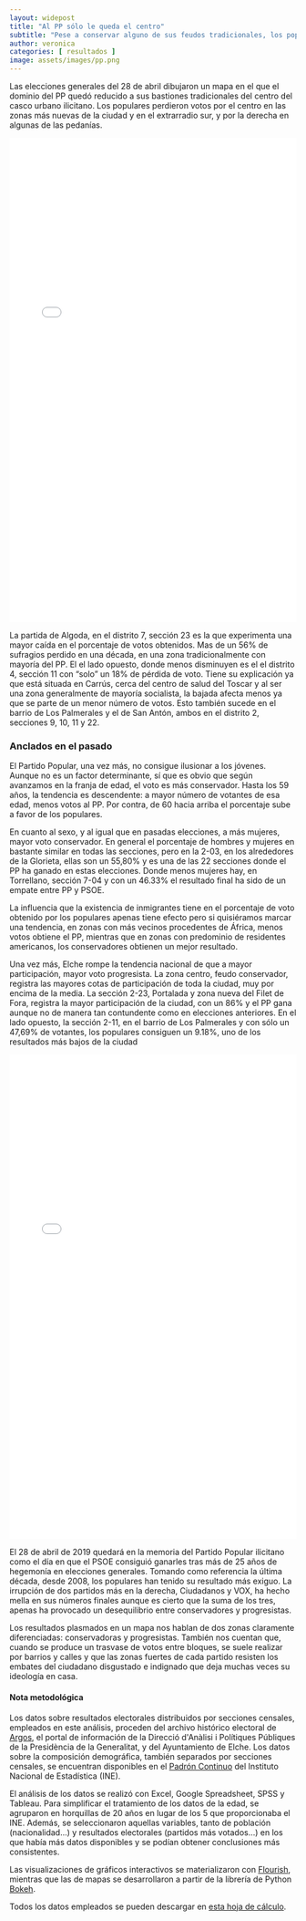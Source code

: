 ```yaml
---
layout: widepost
title: "Al PP sólo le queda el centro"
subtitle: "Pese a conservar alguno de sus feudos tradicionales, los populares ceden su corona al PSOE en las últimas elecciones generales por el descenso generalizado en la ciudad"
author: veronica 
categories: [ resultados ]
image: assets/images/pp.png
---
```

Las elecciones generales del 28 de abril dibujaron un mapa en el que el dominio del PP quedó reducido a sus bastiones tradicionales del centro del casco urbano ilicitano. Los populares perdieron votos por el centro en las zonas más nuevas de la ciudad y en el extrarradio sur, y por la derecha en algunas de las pedanías.

<iframe src="/assets/images/elxHPP.html"
    sandbox="allow-same-origin allow-scripts"
    width="100%"
    height="850"
    scrolling="no"
    seamless="seamless"
    frameborder="0">
</iframe>

<div class="flourish-embed" data-src="visualisation/336895"></div><script src="https://public.flourish.studio/resources/embed.js"></script>

La partida de Algoda, en el distrito 7, sección 23 es la que experimenta una mayor caída en el porcentaje de votos obtenidos. Mas de un 56% de sufragios perdido en una década, en una zona tradicionalmente con mayoría del PP. El el lado opuesto, donde menos disminuyen es el el distrito 4, sección 11 con “solo” un 18% de pérdida de voto. Tiene su explicación ya que está situada en Carrús, cerca del centro de salud del Toscar y al ser una zona generalmente de mayoría socialista, la bajada afecta menos ya que se parte de un menor número de votos. Esto también sucede en el barrio de Los Palmerales y el de San Antón, ambos en el distrito 2, secciones 9, 10, 11 y 22.

<div class="flourish-embed" data-src="visualisation/337839"></div><script src="https://public.flourish.studio/resources/embed.js"></script>

### Anclados en el pasado

El Partido Popular, una vez más, no consigue ilusionar a los jóvenes. Aunque no es un factor determinante, sí que es obvio que según avanzamos en la franja de edad, el voto es más conservador. Hasta los 59 años, la tendencia es descendente: a mayor número de votantes de esa edad, menos votos al PP. Por contra, de 60 hacia arriba el porcentaje sube a favor de los populares.

En cuanto al sexo, y al igual que en pasadas elecciones, a más mujeres, mayor voto conservador. En general el porcentaje de hombres y mujeres en bastante similar en todas las secciones, pero en la 2-03, en los alrededores de la Glorieta, ellas son un 55,80% y es una de las 22 secciones donde el PP ha ganado en estas elecciones. Donde menos mujeres hay, en Torrellano, sección 7-04 y con un 46.33% el resultado final ha sido de un empate entre PP y PSOE.

<div class="flourish-embed" data-src="visualisation/337840"></div><script src="https://public.flourish.studio/resources/embed.js"></script>

La influencia que la existencia de inmigrantes tiene en el porcentaje de voto obtenido por los populares apenas tiene efecto pero si quisiéramos marcar una tendencia, en zonas con más vecinos procedentes de África,  menos votos obtiene el PP, mientras que en zonas con predominio de residentes americanos, los conservadores obtienen un mejor resultado.

<div class="flourish-embed" data-src="visualisation/337841"></div><script src="https://public.flourish.studio/resources/embed.js"></script>

Una vez más, Elche rompe la tendencia nacional de que a mayor participación, mayor voto progresista. La zona centro, feudo conservador, registra las mayores cotas de participación de toda la ciudad, muy por encima de la media.  La sección 2-23, Portalada y zona nueva del Filet de Fora, registra la mayor participación de la ciudad, con un 86% y el PP gana aunque no de manera tan contundente como en elecciones anteriores. En el lado opuesto, la sección 2-11, en el barrio de Los Palmerales y con sólo un 47,69% de votantes, los populares  consiguen un 9.18%, uno de los resultados más bajos de la ciudad

<iframe src="/assets/images/VariacionesPP.html"
    sandbox="allow-same-origin allow-scripts"
    width="100%"
    height="850"
    scrolling="no"
    seamless="seamless"
    frameborder="0">
</iframe>

El 28 de abril de 2019 quedará en la memoria del Partido Popular ilicitano como el día en que el PSOE consiguió ganarles tras más de 25 años de hegemonía en elecciones generales. Tomando como referencia la última década, desde 2008, los populares han tenido su resultado más exiguo. La irrupción de dos partidos más en la derecha, Ciudadanos y VOX, ha hecho mella en sus números finales aunque es cierto que la suma de los tres, apenas ha provocado un desequilibrio entre conservadores y progresistas.

Los resultados plasmados en un mapa nos hablan de dos zonas claramente diferenciadas: conservadoras y progresistas. También nos cuentan que, cuando se produce un trasvase de votos entre bloques, se suele realizar por barrios y calles y que las zonas fuertes de cada partido resisten los embates del ciudadano disgustado e indignado que deja muchas veces su ideología en casa. 

<div class="alert alert-secondary" role="alert">
  <h4 class="alert-heading">Nota metodológica</h4>
  <p>Los datos sobre resultados electorales distribuidos por secciones censales, empleados en este análisis, proceden del archivo histórico electoral de <a href="http://www.argos.gva.es/ahe/val/buscaEleccionesV.html">Argos</a>, el portal de información de la Direcció d'Anàlisi i Polítiques Públiques de la Presidència de la Generalitat, y del Ayuntamiento de Elche. Los datos sobre la composición demográfica, también separados por secciones censales, se encuentran disponibles en el <a href="http://www.ine.es/dyngs/INEbase/es/operacion.htm?c=Estadistica_C&cid=1254736177012&menu=resultados&idp=1254734710990">Padrón Continuo</a> del Instituto Nacional de Estadística (INE).</p>
  <p>El análisis de los datos se realizó con Excel, Google Spreadsheet, SPSS y Tableau. Para simplificar el tratamiento de los datos de la edad, se agruparon en horquillas de 20 años en lugar de los 5 que proporcionaba el INE. Además, se seleccionaron aquellas variables, tanto de población (nacionalidad…) y resultados electorales (partidos más votados…) en los que había más datos disponibles y se podían obtener conclusiones más consistentes.</p>
  <p>Las visualizaciones de gráficos interactivos se materializaron con <a href="https://flourish.studio/">Flourish</a>, mientras que las de mapas se desarrollaron a partir de la librería de Python <a href="https://bokeh.pydata.org/en/latest/">Bokeh</a>.</p> 
  <p>Todos los datos empleados se pueden descargar en <a href="https://docs.google.com/spreadsheets/d/1Tde3VYKVakCl2x8WzAm3xa9zMZvSS9LPbvzO9r6_Oco/edit?usp=sharing">esta hoja de cálculo</a>.</p>
</div>




